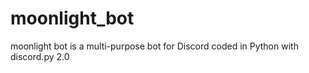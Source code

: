 # moonlight_bot
moonlight bot is a multi-purpose bot for Discord coded in Python with discord.py 2.0
